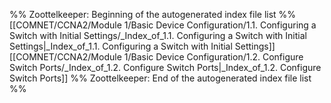 %% Zoottelkeeper: Beginning of the autogenerated index file list  %%
 [[COMNET/CCNA2/Module 1/Basic Device Configuration/1.1. Configuring a Switch with Initial Settings/_Index_of_1.1. Configuring a Switch with Initial Settings|_Index_of_1.1. Configuring a Switch with Initial Settings]]
 [[COMNET/CCNA2/Module 1/Basic Device Configuration/1.2. Configure Switch Ports/_Index_of_1.2. Configure Switch Ports|_Index_of_1.2. Configure Switch Ports]]
%% Zoottelkeeper: End of the autogenerated index file list  %%
